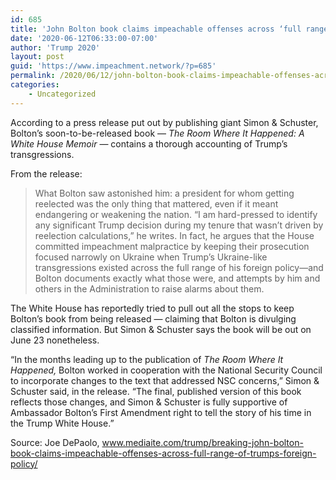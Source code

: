 ```yaml
---
id: 685
title: 'John Bolton book claims impeachable offenses across ‘full range’ of Trump’s foreign policy'
date: '2020-06-12T06:33:00-07:00'
author: 'Trump 2020'
layout: post
guid: 'https://www.impeachment.network/?p=685'
permalink: /2020/06/12/john-bolton-book-claims-impeachable-offenses-across-full-range-of-trumps-foreign-policy/
categories:
    - Uncategorized
---
```


According to a press release put out by publishing giant Simon &amp; Schuster, Bolton’s soon-to-be-released book — *The Room Where It Happened: A White House Memoir* — contains a thorough accounting of Trump’s transgressions.

From the release:

> What Bolton saw astonished him: a president for whom getting reelected was the only thing that mattered, even if it meant endangering or weakening the nation. “I am hard-pressed to identify any significant Trump decision during my tenure that wasn’t driven by reelection calculations,” he writes. In fact, he argues that the House committed impeachment malpractice by keeping their prosecution focused narrowly on Ukraine when Trump’s Ukraine-like transgressions existed across the full range of his foreign policy—and Bolton documents exactly what those were, and attempts by him and others in the Administration to raise alarms about them.

The White House has reportedly tried to pull out all the stops to keep Bolton’s book from being released — claiming that Bolton is divulging classified information. But Simon &amp; Schuster says the book will be out on June 23 nonetheless.

“In the months leading up to the publication of *The Room Where It Happened,* Bolton worked in cooperation with the National Security Council to incorporate changes to the text that addressed NSC concerns,” Simon &amp; Schuster said, in the release. “The final, published version of this book reflects those changes, and Simon &amp; Schuster is fully supportive of Ambassador Bolton’s First Amendment right to tell the story of his time in the Trump White House.”

Source: Joe DePaolo, www.mediaite.com/trump/breaking-john-bolton-book-claims-impeachable-offenses-across-full-range-of-trumps-foreign-policy/